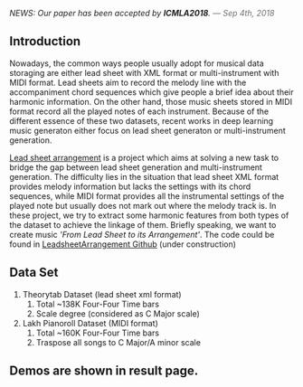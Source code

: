 <p style="color:#222;">
  <em>NEWS: Our paper has been accepted by <strong>ICMLA2018</strong>.<span style="color:#727272"> &mdash; Sep 4th, 2018</span></em>
</p>

## Introduction
Nowadays, the common ways people usually adopt for musical data storaging are either lead sheet with XML format or multi-instrument with MIDI format. Lead sheets aim to record the melody line with the accompaniment chord sequences which give people a brief idea about their harmonic information. On the other hand, those music sheets stored in MIDI format record all the played notes of each instrument. Because of the different essence of these two datasets, recent works in deep learning music generaton either focus on lead sheet generaton or multi-instrument generation.

[Lead sheet arrangement](https://liuhaumin.github.io/LeadsheetArrangement/) is a project which aims at solving a new task to bridge the gap between lead sheet generation and multi-instrument generation. The difficulty lies in the situation that lead sheet XML format provides melody information but lacks the settings with its chord sequences, while MIDI format provides all the instrumental settings of the played note but usually does not mark out where the melody track is. In these project, we try to extract some harmonic features from both types of the dataset to achieve the linkage of them. Briefly speaking, we want to create music *'From Lead Sheet to its Arrangement'*. The code could be found in [LeadsheetArrangement Github](https://github.com/liuhaumin/LeadsheetArrangement) (under construction)

## Data Set
1. Theorytab Dataset (lead sheet xml format)
    1. Total ~138K Four-Four Time bars
    1. Scale degree (considered as C Major scale)
1. Lakh Pianoroll Dataset (MIDI format)
    1. Total ~160K Four-Four Time bars
    1. Traspose all songs to C Major/A minor scale

## Demos are shown in result page.
